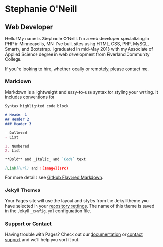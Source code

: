 # Stephanie O'Neill
## Web Developer

Hello! My name is Stephanie O'Neill. I’m a web developer specializing in PHP in Minneapolis, MN. I’ve built sites using HTML, CSS, PHP, MySQL, Smarty, and Bootstrap. I graduated in mid-May 2018 with my Associate of Applied Science degree in web development from Riverland Community College.

If you’re looking to hire, whether locally or remotely, please contact me.

### Markdown

Markdown is a lightweight and easy-to-use syntax for styling your writing. It includes conventions for

```markdown
Syntax highlighted code block

# Header 1
## Header 2
### Header 3

- Bulleted
- List

1. Numbered
2. List

**Bold** and _Italic_ and `Code` text

[Link](url) and ![Image](src)
```

For more details see [GitHub Flavored Markdown](https://guides.github.com/features/mastering-markdown/).

### Jekyll Themes

Your Pages site will use the layout and styles from the Jekyll theme you have selected in your [repository settings](https://github.com/soneill14/stephanie-oneill.com/settings). The name of this theme is saved in the Jekyll `_config.yml` configuration file.

### Support or Contact

Having trouble with Pages? Check out our [documentation](https://help.github.com/categories/github-pages-basics/) or [contact support](https://github.com/contact) and we’ll help you sort it out.
